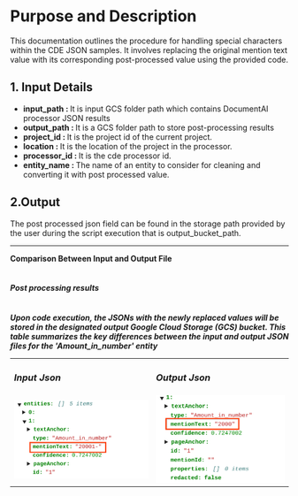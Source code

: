 # Purpose and Description

This documentation outlines the procedure for handling special characters within the CDE JSON samples. It involves replacing the original mention text value with its corresponding post-processed value using the provided code.

## 1. Input Details

<ul>
    <li><b>input_path : </b>It is input GCS folder path which contains DocumentAI processor JSON results</li>
    <li><b>output_path : </b> It is a GCS folder path to store post-processing results</li>
    <li><b>project_id : </b> It is the project id of the current project.</li>
    <li><b>location : </b> It is the location of the project in the processor.</li>
    <li><b>processor_id : </b> It is the cde processor id. </li>
    <li><b>entity_name : </b> The name of an entity to consider for cleaning and converting it with post processed value.</li>
</ul>

## 2.Output

The post processed json field can be found in the storage path provided by the user during the script execution that is output_bucket_path. <br><hr>
<b>Comparison Between Input and Output File</b><br><br>
<i><h4>Post processing results<h4><i><br>
Upon code execution, the JSONs with the newly replaced values will be stored in the designated output Google Cloud Storage (GCS) bucket. This table summarizes the key differences between the input and output JSON files for the 'Amount_in_number' entity<br>

<table>
    <tr>
        <td><h3><b>Input Json </b></h3></td>
        <td><h3><b>Output Json</b></h3></td>
    </tr>
<tr>
<td><img src="./images/image_input_json.png" alt="output_image_1"></td>
<td><img src="./images/image_output_json.png" alt="output_image_2"></td>
</tr>
</table>
